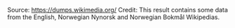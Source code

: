 Source: https://dumps.wikimedia.org/
Credit: This result contains some data from the English, Norwegian Nynorsk and Norwegian Bokmål Wikipedias.
